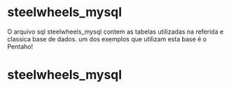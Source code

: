 # steelwheels_mysql

O arquivo sql steelwheels_mysql contem as tabelas utilizadas na referida e classica base de dados.
um dos exemplos que utilizam esta base é o Pentaho!

# steelwheels_mysql
